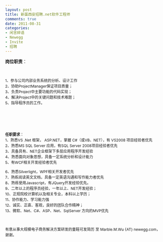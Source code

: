 ```yaml
---
layout: post
title: 新蛋西安招聘.net软件工程师
comments: true
date: 2011-08-31
categories:
- 闲言碎语
- Newegg
- Invite
- 招聘
---
```


<p><strong>岗位职责</strong>：</p>
<div style="font-size: 12px; line-height: 1.5; padding-bottom: 30px;">
<p> </p>
<p></p>
<div style="font-size: 12px; line-height: 1.5;">1、参与公司内部业务系统的分析、设计工作 <br style="font-size: 12px;">2、协助ProjectManager保证项目质量； <br style="font-size: 12px;">3、负责Project中主要功能的代码实现； <br style="font-size: 12px;">4、解决Project中的关键问题和技术难题； <br style="font-size: 12px;">5、指导程序员的工作。 <br style="font-size: 12px;"><br /> <br /> 
<!--more-->
<p><br style="font-size: 12px;"><strong>任职要求</strong>：<br style="font-size: 12px;">1、熟悉VS .Net 框架， ASP.NET，掌握 C#（或VB、NET），有 VS2008 项目经验者优先<br style="font-size: 12px;">2、熟悉MS SQL Server 应用，有SQL Server 2008项目经验者优先<br style="font-size: 12px;">3、具备具有、NET企业框架下多层应用程序开发经验<br style="font-size: 12px;">4、熟悉面向对象思想，具备一定系统分析和设计能力 <br style="font-size: 12px;">5、有WCF相关开发经验者优先</p>
</div>
<div style="font-size: 12px; line-height: 1.5;">6、熟悉Silverlight，WPF相关开发者优先<br style="font-size: 12px;">7、熟练阅读英文文档，具备一定英语沟通和写作能力者优先<br style="font-size: 12px;">8、熟练使用Javascript，有JQuery开发经验优先。<br style="font-size: 12px;">9、二年以上的程序员经验，一年以上、NET开发经验； <br style="font-size: 12px;">10、正规院校计算机以及相关专业，本科以上学历； <br style="font-size: 12px;">11、协作能力、学习能力强<br style="font-size: 12px;">12、诚实、正直、客观，良好的团队合作精神； <br style="font-size: 12px;">13、微软、Net、C#、ASP、Net、SqlServer 方向的MVP优先</div>
<p></p>
</div>
<div style="font-size: 12px; line-height: 1.5;">有意从事大规模电子商务解决方案研发的童鞋可发简历 至 Marble.M.Wu {AT} newegg.com，谢谢。</div>
<p> </p>				
